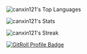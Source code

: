 ![canxin121's Top Languages](https://github-readme-stats.vercel.app/api/top-langs/?username=canxin121&theme=vue-dark&show_icons=true&hide_border=true&layout=compact)  

![canxin121's Stats](https://github-readme-stats.vercel.app/api?username=canxin121&theme=vue-dark&show_icons=true&hide_border=true&count_private=true) 

![canxin121's Streak](https://github-readme-streak-stats.herokuapp.com/?user=canxin121&theme=vue-dark&hide_border=true)

<a href="https://gitroll.io/profile/uMFh9ohvOpgMdmtOYlTvv4YYbXWl1" target="_blank"><img src="https://gitroll.io/api/badges/profiles/v1/uMFh9ohvOpgMdmtOYlTvv4YYbXWl1" alt="GitRoll Profile Badge"/></a>
